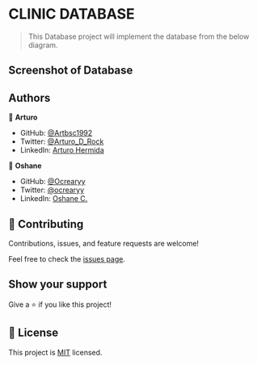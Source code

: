 # CLINIC DATABASE

> This Database project will implement the database from the below diagram.


## Screenshot of Database 





## Authors

👤 **Arturo**

- GitHub: [@Artbsc1992](https://github.com/Artbsc1992)
- Twitter: [@Arturo_D_Rock](https://twitter.com/Arturo_D_Rock)
- LinkedIn: [Arturo Hermida](https://www.linkedin.com/in/arturo-hermida29/)

👤 **Oshane**

- GitHub: [@Ocrearyy](https://github.com/ocrearyy)
- Twitter: [@ocrearyy](https://twitter.com/ocrearyy)
- LinkedIn: [Oshane C.](https://www.linkedin.com/in/ocreary/)

## 🤝 Contributing

Contributions, issues, and feature requests are welcome!

Feel free to check the [issues page](../../issues/).

## Show your support

Give a ⭐️ if you like this project!

## 📝 License

This project is [MIT](./MIT.md) licensed.
